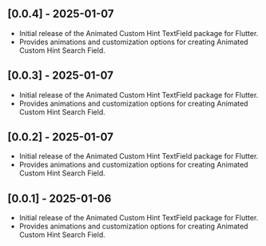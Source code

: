## [0.0.4] - 2025-01-07

- Initial release of the Animated Custom Hint TextField package for Flutter.
- Provides animations and customization options for creating Animated Custom Hint Search Field.

## [0.0.3] - 2025-01-07

- Initial release of the Animated Custom Hint TextField package for Flutter.
- Provides animations and customization options for creating Animated Custom Hint Search Field.

## [0.0.2] - 2025-01-07

- Initial release of the Animated Custom Hint TextField package for Flutter.
- Provides animations and customization options for creating Animated Custom Hint Search Field.


## [0.0.1] - 2025-01-06

- Initial release of the Animated Custom Hint TextField package for Flutter.
- Provides animations and customization options for creating Animated Custom Hint Search Field.
